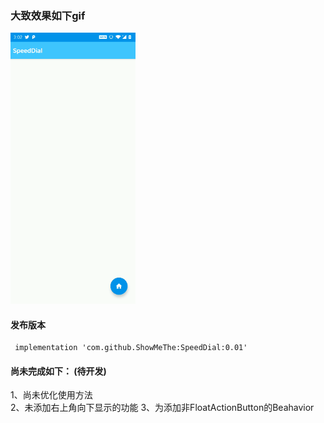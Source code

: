 ### 大致效果如下gif  
<img src="https://github.com/ShowMeThe/SpeedDial/blob/master/gif/20191111.gif" width = "200" alt = "演示效果" />

#### 发布版本
```
 implementation 'com.github.ShowMeThe:SpeedDial:0.01'
```
#### 尚未完成如下：  (待开发)
1、尚未优化使用方法  
2、未添加右上角向下显示的功能
3、为添加非FloatActionButton的Beahavior
